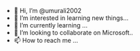 - 👋 Hi, I’m @umurali2002
- 👀 I’m interested in learning new things...
- 🌱 I’m currently learning ...
- 💞️ I’m looking to collaborate on Microsoft..
- 📫 How to reach me ...

<!---
umurali2002/umurali2002 is a ✨ special ✨ repository because its `README.md` (this file) appears on your GitHub profile.
You can click the Preview link to take a look at your changes.
--->
